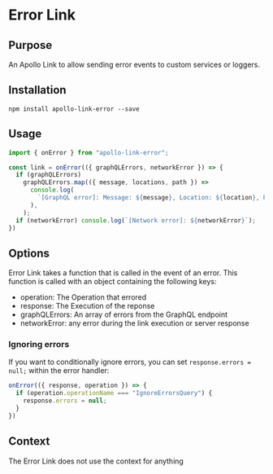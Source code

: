 # Error Link

## Purpose
An Apollo Link to allow sending error events to custom services or loggers.

## Installation

`npm install apollo-link-error --save`

## Usage
```js
import { onError } from "apollo-link-error";

const link = onError(({ graphQLErrors, networkError }) => {
  if (graphQLErrors)
    graphQLErrors.map(({ message, locations, path }) =>
      console.log(
        `[GraphQL error]: Message: ${message}, Location: ${location}, Path: ${path}`,
      ),
    );
  if (networkError) console.log(`[Network error]: ${networkError}`);
})
```

## Options
Error Link takes a function that is called in the event of an error. This function is called with an object containing the following keys:
- operation: The Operation that errored
- response: The Execution of the reponse
- graphQLErrors: An array of errors from the GraphQL endpoint
- networkError: any error during the link execution or server response

### Ignoring errors
If you want to conditionally ignore errors, you can set `response.errors = null;` within the error handler:

```js
onError(({ response, operation }) => {
  if (operation.operationName === "IgnoreErrorsQuery") {
    response.errors = null;
  }
})
```

## Context
The Error Link does not use the context for anything
